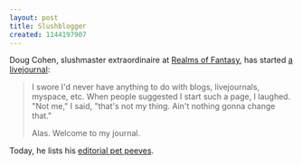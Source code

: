 ```yaml
---
layout: post
title: Slushblogger
created: 1144197907
---
```

Doug Cohen, slushmaster extraordinaire at [Realms of Fantasy](http://www.rofmagazine.com/), has started [a livejournal](http://slushmaster.livejournal.com/):

> I swore I'd never have anything to do with blogs, livejournals, myspace, etc. When people suggested I start such a page, I laughed. "Not me," I said, "that's not my thing. Ain't nothing gonna change that."
> 
> Alas. Welcome to my journal. 

Today, he lists his [editorial pet peeves](http://slushmaster.livejournal.com/1385.html).

